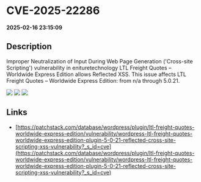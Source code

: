 # CVE-2025-22286

**2025-02-16 23:15:09**

## Description
Improper Neutralization of Input During Web Page Generation ('Cross-site Scripting') vulnerability in enituretechnology LTL Freight Quotes – Worldwide Express Edition allows Reflected XSS. This issue affects LTL Freight Quotes – Worldwide Express Edition: from n/a through 5.0.21.

![](https://img.shields.io/static/v1?label=Score&message=7.1&color=red)
![](https://img.shields.io/static/v1?label=Severity&message=HIGH&color=red)
![](https://img.shields.io/static/v1?label=CWE&message=XSS&color=green)

## Links
- [https://patchstack.com/database/wordpress/plugin/ltl-freight-quotes-worldwide-express-edition/vulnerability/wordpress-ltl-freight-quotes-worldwide-express-edition-plugin-5-0-21-reflected-cross-site-scripting-xss-vulnerability?_s_id=cve](https://patchstack.com/database/wordpress/plugin/ltl-freight-quotes-worldwide-express-edition/vulnerability/wordpress-ltl-freight-quotes-worldwide-express-edition-plugin-5-0-21-reflected-cross-site-scripting-xss-vulnerability?_s_id=cve)

